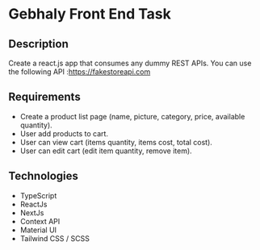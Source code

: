 # Gebhaly Front End Task

## Description
 Create a react.js app that consumes any dummy REST APIs. You can use the following API :https://fakestoreapi.com

## Requirements
- Create a product list page (name, picture, category, price, available quantity). 
- User add products to cart.
- User can view cart (items quantity, items cost, total cost).
- User can edit cart (edit item quantity, remove item).

## Technologies
- TypeScript
- ReactJs
- NextJs
- Context API
- Material UI
- Tailwind CSS / SCSS


